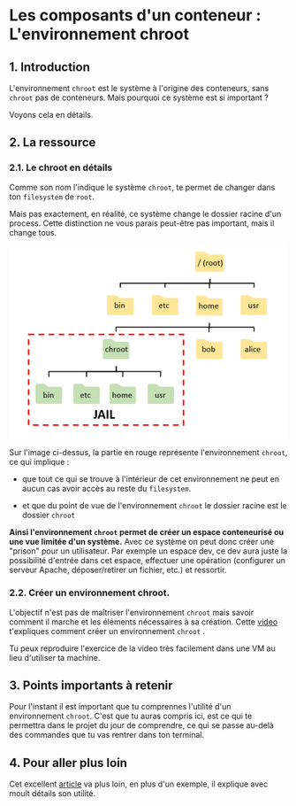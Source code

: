 # Les composants d'un conteneur : L'environnement chroot

## 1. Introduction
L'environnement `chroot` est le système à l'origine des conteneurs, sans `chroot` pas de conteneurs.
Mais pourquoi ce système est si important ?

Voyons cela en détails.

## 2. La ressource
### 2.1. Le chroot en détails
Comme son nom l'indique le système `chroot`, te permet de changer dans ton `filesystem` de `root`.

Mais pas exactement, en réalité, ce système change le dossier racine d'un process.
Cette distinction ne vous parais peut-être pas important, mais il change tous.

![Chroot jail](../../assets/images/chroot-jail.png)

Sur l'image ci-dessus, la partie en rouge représente l'environnement `chroot`, 
ce qui implique :

- que tout ce qui se trouve à l'intérieur de cet environnement ne peut en aucun 
  cas avoir accès au reste du `filesystem`.


- et que du point de vue de l'environnement `chroot` le dossier racine est le dossier `chroot`

**Ainsi l'environnement `chroot` permet de créer un espace conteneurisé ou une vue limitée d'un système.**
Avec ce système on peut donc créer une "prison" pour un utilisateur. 
Par exemple un espace dev, ce dev aura juste la possibilité d'entrée dans cet espace, effectuer une opération (configurer un serveur Apache, déposer/retirer un fichier, etc.) et ressortir. 

### 2.2. Créer un environnement chroot.
L'objectif n'est pas de maîtriser l'environnement `chroot` mais savoir comment il marche et les éléments nécessaires à sa création.
Cette [video](https://www.youtube.com/watch?v=2wSJREC7RV8) t'expliques comment créer un environnement `chroot` .

Tu peux reproduire l'exercice de la video très facilement dans une VM au lieu d'utiliser ta machine.

## 3. Points importants à retenir
Pour l'instant il est important que tu comprennes l'utilité d'un environnement `chroot`.
C'est que tu auras compris ici, est ce qui te permettra dans le projet du jour de comprendre, 
ce qui se passe au-delà des commandes que tu vas rentrer dans ton terminal.

## 4. Pour aller plus loin
Cet excellent [article](https://www.howtogeek.com/441534/how-to-use-the-chroot-command-on-linux/) 
va plus loin, en plus d'un exemple, il explique avec moult détails son utilité.